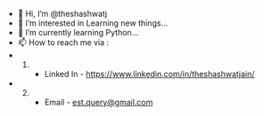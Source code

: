 - 👋 Hi, I’m @theshashwatj
- 👀 I’m interested in Learning new things...
- 🌱 I’m currently learning Python...
- 📫 How to reach me via :
- 1) - Linked In - https://www.linkedin.com/in/theshashwatjain/ 
- 2) - Email - est.query@gmail.com 

<!---
theshashwatj/theshashwatj is a ✨ special ✨ repository because its `README.md` (this file) appears on your GitHub profile.
You can click the Preview link to take a look at your changes.
--->
